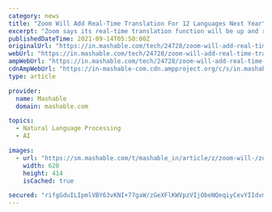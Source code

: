 ```yaml
---
category: news
title: "Zoom Will Add Real-Time Translation For 12 Languages Next Year"
excerpt: "Zoom says its real-time translation function will be up and running next year for 12 languages. The company demoed the feature Monday during its annual Zoomtopia event, and argued that it’ll help break down language barriers during video calls."
publishedDateTime: 2021-09-14T05:50:00Z
originalUrl: "https://in.mashable.com/tech/24728/zoom-will-add-real-time-translation-for-12-languages-next-year"
webUrl: "https://in.mashable.com/tech/24728/zoom-will-add-real-time-translation-for-12-languages-next-year"
ampWebUrl: "https://in.mashable.com/tech/24728/zoom-will-add-real-time-translation-for-12-languages-next-year?amp=1"
cdnAmpWebUrl: "https://in-mashable-com.cdn.ampproject.org/c/s/in.mashable.com/tech/24728/zoom-will-add-real-time-translation-for-12-languages-next-year?amp=1"
type: article

provider:
  name: Mashable
  domain: mashable.com

topics:
  - Natural Language Processing
  - AI

images:
  - url: "https://sm.mashable.com/t/mashable_in/article/z/zoom-will-/zoom-will-add-real-time-translation-for-12-languages-next-ye_u7t9.620.jpg"
    width: 620
    height: 414
    isCached: true

secured: "rifgGduILIpmlVBY63vKNI+77gaW/zGeXFlKWVpzVIjObeNQeqiyCevYIIdvmBgK4XhquHTbTuEGZmcrfYiT+B4HvNS4OEnXkHyILbj3dXP7FD8SiTRg8gYBWvT5PB1yZdrZUV4D7TlhkT3d14gSTdE6P9J+ach19phucfdypHe+JHe/bMVA7kmhtTp7dvHldicRaoq9mi88ALTNQqXTz7Y7jcHj32OYhRcYKbijmgIR+/OWdIEAwyc1nxOMivEGkbdk6TbC46a8zafM50J8VBmvoWWRL57QzenzVLJORKySUrB/uTGvFMAogCw6qxNQPRZUnSuhv0zeoiESglvVzX0aT7kd2+QL2d02Rue0sio=;jHtq2LMNkaM5RxRvtDOUyQ=="
---
```


